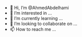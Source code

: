 - 👋 Hi, I’m @AhmedAbdelhami
- 👀 I’m interested in ...
- 🌱 I’m currently learning ...
- 💞️ I’m looking to collaborate on ...
- 📫 How to reach me ...

<!---
AhmedAbdelhami/AhmedAbdelhami is a ✨ special ✨ repository because its `README.md` (this file) appears on your GitHub profile.
You can click the Preview link to take a look at your changes.
--->
